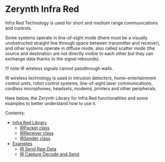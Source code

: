 # Zerynth Infra Red

Infra Red Technology is used for short and medium range communications and controls.

Some systems operate in line-of-sight mode (there must be a visually unobstructed straight line through space between transmitter and receiver), and other systems operate in diffuse mode, also called scatter mode (the source and destination are not directly visible to each other but they can exchange data thanks to the signal rebounds).

!!! note
	IR wireless signals cannot passthrough walls.

IR wireless technology is used in intrusion detectors, home-entertainment control units, robot control systems, line-of-sight laser communications, cordless microphones, headsets, modems, printers and other peripherals.

Here below, the Zerynth Library for Infra Red functionalities and some examples to better understand how to use it.

Contents:


* [Infra Red Library](/latest/reference/libs/zerynth/infrared/docs/infrared/)
    * [IRPacket class](/latest/reference/libs/zerynth/infrared/docs/infrared/#irpacket-class)
    * [IRReceiver class](/latest/reference/libs/zerynth/infrared/docs/infrared/#irreceiver-class)
    * [IRSender class](/latest/reference/libs/zerynth/infrared/docs/infrared/#irsender-class)
* [Examples](/latest/reference/libs/zerynth/infrared/docs/examples/)
    * [IR Send Raw Data](/latest/reference/libs/zerynth/infrared/docs/examples/#ir-send-raw)
    * [IR Capture Decode and Send](/latest/reference/libs/zerynth/infrared/docs/examples/#ir-capture-decode-and-send)
<!--stackedit_data:
eyJoaXN0b3J5IjpbOTI4NTEyOTYxXX0=
-->
